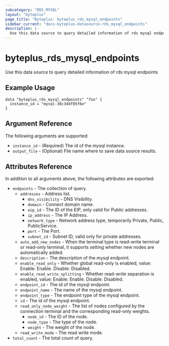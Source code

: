 ```yaml
---
subcategory: "RDS_MYSQL"
layout: "byteplus"
page_title: "Byteplus: byteplus_rds_mysql_endpoints"
sidebar_current: "docs-byteplus-datasource-rds_mysql_endpoints"
description: |-
  Use this data source to query detailed information of rds mysql endpoints
---
```

# byteplus_rds_mysql_endpoints
Use this data source to query detailed information of rds mysql endpoints
## Example Usage
```hcl
data "byteplus_rds_mysql_endpoints" "foo" {
  instance_id = "mysql-38c3d4f05f6e"
}
```
## Argument Reference
The following arguments are supported:
* `instance_id` - (Required) The id of the mysql instance.
* `output_file` - (Optional) File name where to save data source results.

## Attributes Reference
In addition to all arguments above, the following attributes are exported:
* `endpoints` - The collection of query.
    * `addresses` - Address list.
        * `dns_visibility` - DNS Visibility.
        * `domain` - Connect domain name.
        * `eip_id` - The ID of the EIP, only valid for Public addresses.
        * `ip_address` - The IP Address.
        * `network_type` - Network address type, temporarily Private, Public, PublicService.
        * `port` - The Port.
        * `subnet_id` - Subnet ID, valid only for private addresses.
    * `auto_add_new_nodes` - When the terminal type is read-write terminal or read-only terminal, it supports setting whether new nodes are automatically added.
    * `description` - The description of the mysql endpoint.
    * `enable_read_only` - Whether global read-only is enabled, value: Enable: Enable. Disable: Disabled.
    * `enable_read_write_splitting` - Whether read-write separation is enabled, value: Enable: Enable. Disable: Disabled.
    * `endpoint_id` - The id of the mysql endpoint.
    * `endpoint_name` - The name of the mysql endpoint.
    * `endpoint_type` - The endpoint type of the mysql endpoint.
    * `id` - The id of the mysql endpoint.
    * `read_only_node_weight` - The list of nodes configured by the connection terminal and the corresponding read-only weights.
        * `node_id` - The ID of the node.
        * `node_type` - The type of the node.
        * `weight` - The weight of the node.
    * `read_write_mode` - The read write mode.
* `total_count` - The total count of query.


